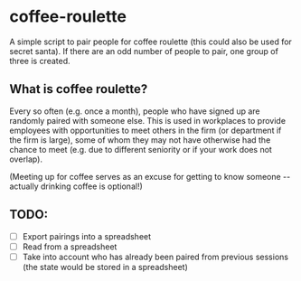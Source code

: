 # coffee-roulette

A simple script to pair people for coffee roulette (this could also be used for secret santa). If there are an odd number of people to pair, one group of three is created.

## What is coffee roulette?

Every so often (e.g. once a month), people who have signed up are randomly paired with someone else. This is used in workplaces to provide employees with opportunities
to meet others in the firm (or department if the firm is large), some of whom they may not have otherwise had the chance to meet (e.g. due to different seniority 
or if your work does not overlap). 

(Meeting up for coffee serves as an excuse for getting to know someone -- actually drinking coffee is optional!)

## TODO:

- [ ] Export pairings into a spreadsheet
- [ ] Read from a spreadsheet
- [ ] Take into account who has already been paired from previous sessions (the state would be stored in a spreadsheet)
